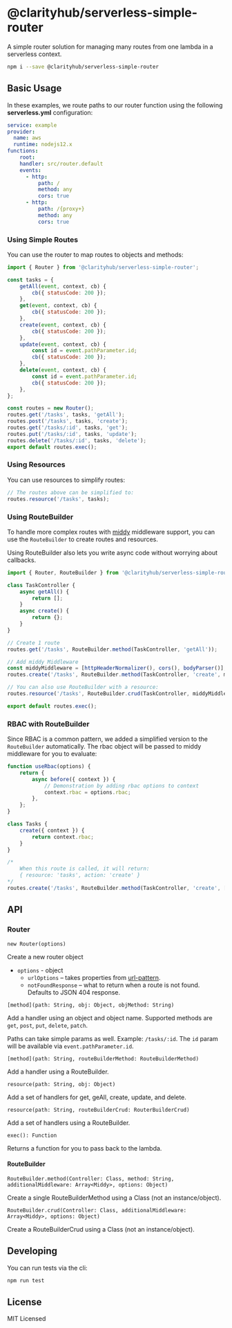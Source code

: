 # @clarityhub/serverless-simple-router

A simple router solution for managing many routes from one lambda in a
serverless context.

```bash
npm i --save @clarityhub/serverless-simple-router
```

## Basic Usage

In these examples, we route paths to our router function using the 
following **serverless.yml** configuration:

```yml
service: example
provider:
  name: aws
  runtime: nodejs12.x
functions:
    root:
    handler: src/router.default
    events:
      - http:
          path: /
          method: any
          cors: true
      - http:
          path: /{proxy+}
          method: any
          cors: true
```

### Using Simple Routes

You can use the router to map routes to objects and methods:

```js
import { Router } from '@clarityhub/serverless-simple-router';

const tasks = {
    getAll(event, context, cb) {
        cb({ statusCode: 200 });
    },
    get(event, context, cb) {
        cb({ statusCode: 200 });
    },
    create(event, context, cb) {
        cb({ statusCode: 200 });
    },
    update(event, context, cb) {
        const id = event.pathParameter.id;
        cb({ statusCode: 200 });
    },
    delete(event, context, cb) {
        const id = event.pathParameter.id;
        cb({ statusCode: 200 });
    },
};

const routes = new Router();
routes.get('/tasks', tasks, 'getAll');
routes.post('/tasks', tasks, 'create');
routes.get('/tasks/:id', tasks, 'get');
routes.put('/tasks/:id', tasks, 'update');
routes.delete('/tasks/:id', tasks, 'delete');
export default routes.exec();
```

### Using Resources

You can use resources to simplify routes:

```js
// The routes above can be simplified to:
routes.resource('/tasks', tasks);
```

### Using RouteBuilder

To handle more complex routes with [middy](https://github.com/middyjs/middy) middleware support, you can use the `RouteBuilder` to create routes and resources.

Using RouteBuilder also lets you write async code without worrying about
callbacks.

```js
import { Router, RouteBuilder } from '@clarityhub/serverless-simple-router';

class TaskController {
    async getAll() {
        return [];
    }
    async create() {
        return {};
    }
}

// Create 1 route
routes.get('/tasks', RouteBuilder.method(TaskController, 'getAll'));

// Add middy Middleware
const middyMiddleware = [httpHeaderNormalizer(), cors(), bodyParser()];
routes.create('/tasks', RouteBuilder.method(TaskController, 'create', middyMiddleware));

// You can also use RouteBuilder with a resource:
routes.resource('/tasks', RouteBuilder.crud(TaskController, middyMiddleware));

export default routes.exec();
```

### RBAC with RouteBuilder

Since RBAC is a common pattern, we added a simplified version to the `RouteBuilder` automatically. The rbac object will be passed to middy middleware for you to evaluate:

```js
function useRbac(options) {
    return {
        async before({ context }) {
            // Demonstration by adding rbac options to context
            context.rbac = options.rbac;
        },
    };
}

class Tasks {
    create({ context }) {
        return context.rbac;
    }
}

/*
    When this route is called, it will return:
    { resource: 'tasks', action: 'create' }
*/
routes.create('/tasks', RouteBuilder.method(TaskController, 'create', [useRbac], { rbac: 'tasks' }));
```

## API

### Router

`new Router(options)`

Create a new router object

* `options` - object
  * `urlOptions` – takes properties from [url-pattern](https://www.npmjs.com/package/url-pattern).
  * `notFoundResponse` – what to return when a route is not found. Defaults to JSON 404 response.

`[method](path: String, obj: Object, objMethod: String)`

Add a handler using an object and object name. Supported methods are `get`, `post`, `put`, `delete`, `patch`.

Paths can take simple params as well. Example: `/tasks/:id`. The `id` param will be available via `event.pathParameter.id`.

`[method](path: String, routeBuilderMethod: RouteBuilderMethod)`

Add a handler using a RouteBuilder.

`resource(path: String, obj: Object)`

Add a set of handlers for get, geAll, create, update, and delete.

`resource(path: String, routeBuilderCrud: RouterBuilderCrud)`

Add a set of handlers using a RouteBuilder.

`exec(): Function`

Returns a function for you to pass back to the lambda.

#### RouteBuilder

`RouteBuilder.method(Controller: Class, method: String, additionalMiddleware: Array<Middy>, options: Object)`

Create a single RouteBuilderMethod using a Class (not an instance/object).


`RouteBuilder.crud(Controller: Class, additionalMiddleware: Array<Middy>, options: Object)`

Create a RouteBuilderCrud using a Class (not an instance/object).

## Developing

You can run tests via the cli:

```bash
npm run test
```

## License

MIT Licensed
